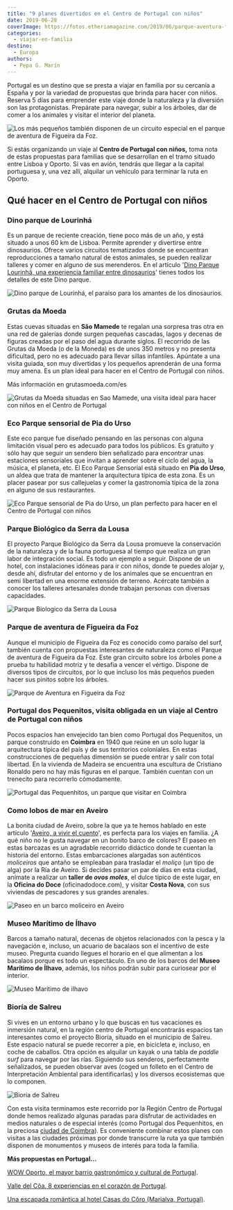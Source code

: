 ```yaml
---
title: "9 planes divertidos en el Centro de Portugal con niños"
date: 2019-06-28
coverImage: https://fotos.etheriamagazine.com/2019/06/parque-aventura-figueira-da-foz-portugal.jpg
categories: 
  - viajar-en-familia
destino: 
  - Europa
authors: 
  - Pepa G. Marín
---
```


Portugal es un destino que se presta a viajar en familia por su cercanía a España y por 
la variedad de propuestas que brinda para hacer con niños. Reserva 5 días para emprender 
este viaje donde la naturaleza y la diversión son las protagonistas. Prepárate para 
navegar, subir a los árboles, dar de comer a los animales y visitar el interior del 
planeta. 

![Los más pequeños también disponen de un circuito especial en el parque de aventura de Figueira da Foz.](https://fotos.etheriamagazine.com/2019/06/parque-aventura-figueira-foz.jpg "Los más pequeños también disponen de un circuito especial en el parque de aventura de Figueira da Foz. ©PG")

Si estás organizando un viaje al **Centro de Portugal con niños,** toma nota de estas 
propuestas para familias que se desarrollan en el tramo situado entre Lisboa y Oporto. 
Si vas en avión, tendrás que llegar a la capital portuguesa y, una vez allí, alquilar un 
vehículo para terminar la ruta en Oporto. 

## Qué hacer en el Centro de Portugal con niños

### Dino parque de Lourinhá

Es un parque de reciente creación, tiene poco más de un año, y está situado a unos 60 km 
de Lisboa. Permite aprender y divertirse entre dinosaurios. Ofrece varios circuitos 
tematizados donde se encuentran reproducciones a tamaño natural de estos animales, se 
pueden realizar talleres y comer en alguno de sus merenderos. En el artículo '[Dino 
Parque Lourinhã, una experiencia familiar entre 
dinosaurios](https://etheriamagazine.com/2018/12/20/dino-parque-lourinha-una-experiencia-familiar-entre-dinosaurios/)' 
tienes todos los detalles de este Dino parque. 

![Dino parque de Lourinhá, el paraíso para los amantes de los dinosaurios.](https://fotos.etheriamagazine.com/2018/12/Dinoparque-lourinha-viajes-familias-5-e1561371638676.jpg "El paraíso para los amantes de los dinosaurios. ©PG")

### Grutas da Moeda

Estas cuevas situadas en **São Mamede** te regalan una sorpresa tras otra en una red de 
galerías donde surgen pequeñas cascadas, lagos y decenas de figuras creadas por el paso 
del agua durante siglos. El recorrido de las Grutas da Moeda (o de la Moneda) es de unos 
350 metros y no presenta dificultad, pero no es adecuado para llevar sillas infantiles. 
Apúntate a una visita guiada, son muy divertidas y los pequeños aprenderán de una forma 
muy amena. Es un plan ideal para hacer en el Centro de Portugal con niños. 

Más información en grutasmoeda.com/es 

![Grutas da Moeda situadas en Sao Mamede, una visita ideal para hacer con niños en el Centro de Portugal](https://fotos.etheriamagazine.com/2019/06/cuevas-moeda-portugal.jpg "Grutas da Moeda situadas en Sao Mamede. ©PG")

### Eco Parque sensorial de Pia do Urso

Este eco parque fue diseñado pensando en las personas con alguna limitación visual pero 
es adecuado para todos los públicos. Es gratuito y sólo hay que seguir un sendero bien 
señalizado para encontrar unas estaciones sensoriales que invitan a aprender sobre el 
ciclo del agua, la música, el planeta, etc. El Eco Parque Sensorial está situado en 
**Pia do Urso**, un aldea que trata de mantener la arquitectura típica de esta zona. Es 
un placer pasear por sus callejuelas y comer la gastronomía típica de la zona en alguno 
de sus restaurantes. 

![Eco Parque sensorial de Pia do Urso, un plan perfecto para hacer en el Centro de Portugal con niños](https://fotos.etheriamagazine.com/2019/06/Pia-do-Urso-Portugal.jpg "Eco Parque sensorial de Pia do Urso. ©PG")

### Parque Biológico da Serra da Lousa

El proyecto Parque Biológico da Serra da Lousa promueve la conservación de la naturaleza 
y de la fauna portuguesa al tiempo que realiza un gran labor de integración social. Es 
todo un ejemplo a seguir. Dispone de un hotel, con instalaciones idóneas para ir con 
niños, donde te puedes alojar y, desde ahí, disfrutar del entorno y de los animales que 
se encuentran en semi libertad en una enorme extensión de terreno. Acércate también a 
conocer los talleres artesanales donde trabajan personas con diversas capacidades. 

![Parque Biologico da Serra da Lousa](https://fotos.etheriamagazine.com/2019/06/parque-naturaleza-serra-da-lousa.jpg "Parque Biológico da Serra da Lousa. ©PG")

### Parque de aventura de Figueira da Foz

Aunque el municipio de Figueira da Foz es conocido como paraíso del surf, también cuenta 
con propuestas interesantes de naturaleza como el Parque de aventura de Figueira da Foz. 
Este gran circuito sobre los árboles pone a prueba tu habilidad motriz y te desafia a 
vencer el vértigo. Dispone de diversos tipos de circuitos, por lo que incluso los más 
pequeños pueden hacer sus pinitos sobre los árboles. 

![Parque de Aventura en Figueira da Foz](https://fotos.etheriamagazine.com/2019/06/Parque-Arboles-figueira-foz.jpg "Parque de Aventura de Figueira da Foz. ©PG")

### Portugal dos Pequenitos, visita obligada en un viaje al Centro de Portugal con niños

Pocos espacios han envejecido tan bien como Portugal dos Pequenitos, un parque 
construido en **Coimbra** en 1940 que reúne en un solo lugar la arquitectura típica del 
país y de sus territorios coloniales. En estas construcciones de pequeñas dimensión se 
puede entrar y salir con total libertad. En la vivienda de Madeira se encuentra una 
escultura de Cristiano Ronaldo pero no hay más figuras en el parque. También cuentan con 
un trenecito para recorrerlo cómodamente. 

![Portugal das Pequenhitos, un parque que visitar en Coimbra](https://fotos.etheriamagazine.com/2019/06/Portugal-dos-Pequenhitos.jpg "Portugal dos Pequenhitos, en Coimbra. ©PG")

### Como lobos de mar en Aveiro

La bonita ciudad de Aveiro, sobre la que ya te hemos hablado en este artículo '[Aveiro, 
a vivir el 
cuento](https://etheriamagazine.com/2018/09/11/viaje-con-amigas-aveiro-portugal/)', es 
perfecta para los viajes en familia. ¿A qué niño no le gusta navegar en un bonito barco 
de colores? El paseo en estas barcazas es un agradable recorrido didáctico donde te 
cuentan la historia del entorno. Estas embarcaciones alargadas son auténticos 
_moliceiros_ que antaño se empleaban para trasladar el _moliço_ (un tipo de alga) por la 
Ría de Aveiro. Si decides pasar un par de días en esta ciudad, anímate a realizar un 
**taller de _ovos moles_**, el dulce típico de este lugar, en la **Oficina do Doce** 
(oficinadodoce.com), y visitar **Costa Nova**, con sus viviendas de pescadores y sus 
grandes arenales. 

![Paseo en un barco moliceiro en Aveiro](https://fotos.etheriamagazine.com/2019/06/canales-aveiro-moliceiro.jpg "Paseo en moliceiro por los canales de Aveiro. ©PG")

### Museo Marítimo de Ílhavo

Barcos a tamaño natural, decenas de objetos relacionados con la pesca y la navegación e, 
incluso, un acuario de bacalaos son el incentivo de este museo. Pregunta cuando llegues 
el horario en el que alimentan a los bacalaos porque es todo un espectáculo. En uno de 
los barcos del **Museo Marítimo de Ílhavo**, además, los niños podrán subir para 
curiosear por el interior. 

![Museo Maritimo de ilhavo](https://fotos.etheriamagazine.com/2019/06/Museo-Maritimo-Ilhavo.jpg "Museo Marítimo de Ílhavo. ©PG")

### Bioría de Salreu

Si vives en un entorno urbano y lo que buscas en tus vacaciones es inmersión natural, en 
la región centro de Portugal encontrarás espacios tan interesantes como el proyecto 
Bioría, situado en el municipio de Salreu. Este espacio natural se puede recorrer a pie, 
en bicicleta e, incluso, en coche de caballos. Otra opción es alquilar un kayak o una 
tabla de _paddle surf_ para navegar por las rías. Siguiendo sus senderos, perfectamente 
señalizados, se pueden observar aves (coged un folleto en el Centro de Interpretación 
Ambiental para identificarlas) y los diversos ecosistemas que lo componen. 

![Bioria de Salreu](https://fotos.etheriamagazine.com/2019/06/Bioria-Salreu-Portugal.jpg "Bioría de Salreu. ©PG")

Con esta visita terminamos este recorrido por la Región Centro de Portugal donde hemos 
realizado algunas paradas para disfrutar de actividades en medios naturales o de 
especial interés (como Portugal dos Pequenhitos, en la preciosa [ciudad de 
Coimbra](https://etheriamagazine.com/2020/01/31/viaje-con-amigas-que-ver-en-coimbra/)). 
Es conveniente combinar estos planes con visitas a las ciudades próximas por donde 
transcurre la ruta ya que también disponen de monumentos y museos de interés para toda 
la familia. 

**Más propuestas en Portugal...** 

[WOW Oporto, el mayor barrio gastronómico y cultural de 
Portugal](https://etheriamagazine.com/2022/03/14/wow-oporto-barrio-gastronomico-cultural/). 

[Valle del Côa. 8 experiencias en el corazón de 
Portugal](https://etheriamagazine.com/2020/07/17/valle-del-coa-8-experiencias-en-la-frontera-portugal/). 

[Una escapada romántica al hotel Casas do Côro (Marialva, 
Portugal)](https://etheriamagazine.com/2019/08/15/escapada-romantica-hotel-casas-do-coro-marialva-portugal-rusticae/).
